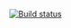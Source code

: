 [![Build status](https://ci.appveyor.com/api/projects/status/ljuvhv1f7p5p801c/branch/master?svg=true)](https://ci.appveyor.com/project/ruslanraindrop/ajshomework4-1/branch/master)